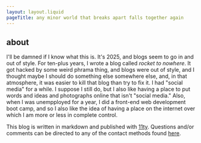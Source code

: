 ```yaml
---
layout: layout.liquid
pageTitle: any minor world that breaks apart falls together again
---
```


## about

I'll be damned if I know what this is. It's 2025, and blogs seem to go in and out of style. For ten-plus years, I wrote a blog called _rocket to nowhere_. It got hacked by some weird phrama thing, and blogs were out of style, and I thought maybe I should do something else somewhere else, and, in that atmosphere, it was easier to kill that blog than try to fix it. I had "social media" for a while. I suppose I still do, but I also like having a place to put words and ideas and photographs online that isn't "social media." Also, when I was unempployed for a year, I did a front-end web development boot camp, and so I also like the idea of having a place on the internet over which I am more or less in complete control.

This blog is written in markdown and published with [11ty](http://www.11ty.dev). Questions and/or comments can be directed to any of the contact methods found [here](https://shawnhuelle.com#contact).
